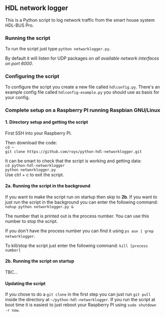 ## HDL network logger
This is a Python script to log network traffic from the smart house system HDL-BUS Pro.

### Running the script
To run the script just type `python networklogger.py`.

By default it will listen for UDP packages on *all available network interfaces on port 6000*.

### Configuring the script
To configure the script you create a new file called `hdlconfig.py`. There's an example config file called `hdlconfig-example.py` you should use as basis for your config.

### Complete setup on a Raspberry PI running Raspbian GNU/Linux

#### 1. Directory setup and getting the script

First SSH into your Raspberry PI.

Then download the code:  
`cd ~`  
`git clone https://github.com/roys/python-hdl-networklogger.git`  

It can be smart to check that the script is working and getting data:  
`cd python-hdl-networklogger`  
`python networklogger.py`  
Use ctrl + c to exit the script.

#### 2a. Running the script in the background

If you want to make the script run on startup then skip to **2b**. If you want to just run the script in the background you can enter the following command:  
`nohup python networklogger.py &`

The number that is printed out is the process number. You can use this number to stop the script.

If you don't have the process number you can find it using `ps aux | grep networklogger`.

To kill/stop the script just enter the following command:
`kill [process number]`

#### 2b. Running the script on startup
TBC...

#### Updating the script

If you chose to do a `git clone` in the first step you can just run `git pull` inside the directory at `~/python-hdl-networklogger`. If you run the script at boot
time it is easiest to just reboot your Raspberry PI using `sudo shutdown -r now`.
